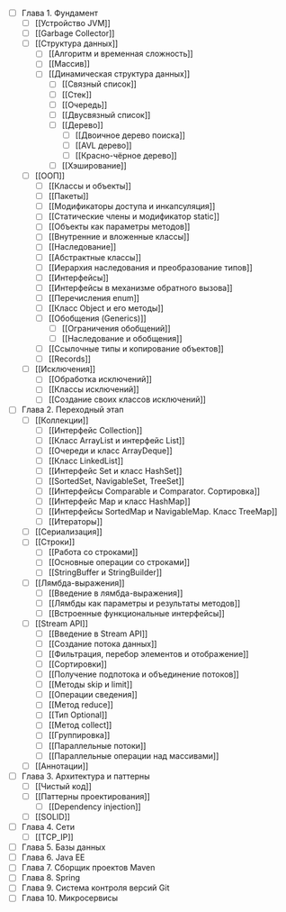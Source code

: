 - [ ]  Глава 1. Фундамент
	- [ ] [[Устройство JVM]]
	- [ ] [[Garbage Collector]]
	- [ ] [[Структура данных]]
		- [ ] [[Алгоритм и временная сложность]]
		- [ ] [[Массив]]
		- [ ] [[Динамическая структура данных]]
			- [ ] [[Связный список]] 
			- [ ] [[Стек]] 
			- [ ] [[Очередь]] 
			- [ ] [[Двусвязный список]]
			- [ ] [[Дерево]]
				- [ ] [[Двоичное дерево поиска]]
				- [ ] [[AVL дерево]]
				- [ ] [[Красно-чёрное дерево]]
			- [ ] [[Хэширование]]
	- [ ] [[ООП]]
		- [ ] [[Классы и объекты]]
		- [ ] [[Пакеты]]
		- [ ] [[Модификаторы доступа и инкапсуляция]]
		- [ ] [[Статические члены и модификатор static]]
		- [ ] [[Объекты как параметры методов]]
		- [ ] [[Внутренние и вложенные классы]]
		- [ ] [[Наследование]]
		- [ ] [[Абстрактные классы]]
		- [ ] [[Иерархия наследования и преобразование типов]]
		- [ ] [[Интерфейсы]]
		- [ ] [[Интерфейсы в механизме обратного вызова]]
		- [ ] [[Перечисления enum]]
		- [ ] [[Класс Object и его методы]]
		- [ ] [[Обобщения (Generics)]]
			- [ ] [[Ограничения обобщений]]
			- [ ] [[Наследование и обобщения]]
		- [ ] [[Ссылочные типы и копирование объектов]]
		- [ ] [[Records]]
	- [ ] [[Исключения]] 
		- [ ] [[Обработка исключений]]
		- [ ] [[Классы исключений]]
		- [ ] [[Создание своих классов исключений]]
- [ ] Глава 2. Переходный этап
	- [ ]  [[Коллекции]]
		- [ ] [[Интерфейс Collection]]
		- [ ] [[Класс ArrayList и интерфейс List]]
		- [ ] [[Очереди и класс ArrayDeque]]
		- [ ] [[Класс LinkedList]]
		- [ ] [[Интерфейс Set и класс HashSet]]
		- [ ] [[SortedSet, NavigableSet, TreeSet]]
		- [ ] [[Интерфейсы Comparable и Comparator. Сортировка]]
		- [ ] [[Интерфейс Map и класс HashMap]]
		- [ ] [[Интерфейсы SortedMap и NavigableMap. Класс TreeMap]]
		- [ ] [[Итераторы]]
	- [ ] [[Сериализация]]  
	- [ ] [[Строки]]
		- [ ] [[Работа со строками]]
		- [ ] [[Основные операции со строками]]
		- [ ] [[StringBuffer и StringBuilder]]
	- [ ] [[Лямбда-выражения]]
		- [ ] [[Введение в лямбда-выражения]]
		- [ ] [[Лямбды как параметры и результаты методов]]
		- [ ] [[Встроенные функциональные интерфейсы]]
	- [ ] [[Stream API]]
		- [ ] [[Введение в Stream API]]
		- [ ] [[Создание потока данных]]
		- [ ] [[Фильтрация, перебор элементов и отображение]]
		- [ ] [[Сортировки]]
		- [ ] [[Получение подпотока и объединение потоков]]
		- [ ] [[Методы skip и limit]]
		- [ ] [[Операции сведения]]
		- [ ] [[Метод reduce]]
		- [ ] [[Тип Optional]]
		- [ ] [[Метод collect]]
		- [ ] [[Группировка]]
		- [ ] [[Параллельные потоки]]
		- [ ] [[Параллельные операции над массивами]]
	- [ ] [[Аннотации]]
- [ ] Глава 3. Архитектура и паттерны
	- [ ] [[Чистый код]]
	- [ ] [[Паттерны проектирования]]
		- [ ] [[Dependency injection]]
	- [ ] [[SOLID]]
- [ ] Глава 4. Сети
	- [ ] [[TCP_IP]] 
- [ ] Глава 5. Базы данных 
- [ ] Глава 6. Java EE
- [ ] Глава 7. Сборщик проектов Maven
- [ ] Глава 8. Spring 
- [ ] Глава 9. Система контроля версий Git 
- [ ] Глава 10. Микросервисы